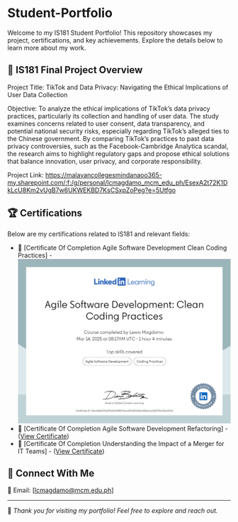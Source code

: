 # Student-Portfolio
Welcome to my IS181 Student Portfolio! This repository showcases my project, certifications, and key achievements. Explore the details below to learn more about my work.

## 📂 IS181 Final Project Overview
Project Title: TikTok and Data Privacy: Navigating the Ethical Implications of User Data Collection

Objective: To analyze the ethical implications of TikTok’s data privacy practices, particularly its collection and handling of user data. The study examines concerns related to user consent, data transparency, and potential national security risks, especially regarding TikTok’s alleged ties to the Chinese government. By comparing TikTok’s practices to past data privacy controversies, such as the Facebook-Cambridge Analytica scandal, the research aims to highlight regulatory gaps and propose ethical solutions that balance innovation, user privacy, and corporate responsibility. 

Project Link: https://malayancollegesmindanaoo365-my.sharepoint.com/:f:/g/personal/lcmagdamo_mcm_edu_ph/EsexA2t72K1DkLcU8Km2vUgB7w6UKWEKBD7KsCSxpZoPeg?e=5Utfgo
## 🏆 Certifications
Below are my certifications related to IS181 and relevant fields:
- 📜 [Certificate Of Completion Agile Software Development Clean Coding Practices] - ![Certificate](https://github.com/laweis68/Student-Portfolio/blob/f490361b6244498817d6feae7a90693166ba0e4c/clean%20coding%20practices.png)
- 📜 [Certificate Of Completion Agile Software Development Refactoring] - ([View Certificate](link-to-certificate))
- 📜 [Certificate Of Completion Understanding the Impact of a Merger for IT Teams] - ([View Certificate](link-to-certificate))

## 📢 Connect With Me
📧 Email: [lcmagdamo@mcm.edu.ph]  

---
🔹 *Thank you for visiting my portfolio! Feel free to explore and reach out.*
